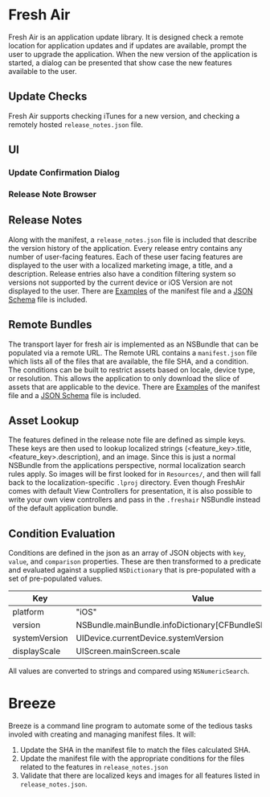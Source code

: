 # Fresh Air
Fresh Air is an application update library. It is designed check a remote location for application updates and if updates are available, prompt the user to upgrade the application. When the new version of the application is started, a dialog can be presented that show case the new features available to the user.

## Update Checks
Fresh Air supports checking iTunes for a new version, and checking a remotely hosted `release_notes.json` file.

## UI


### Update Confirmation Dialog
### Release Note Browser


## Release Notes
Along with the manifest, a `release_notes.json` file is included that describe the version history of the application. Every release entry contains any number of user-facing features. Each of these user facing features are displayed to the user with a localized marketing image, a title, and a description. Release entries also have a condition filtering system so versions  not supported by the current device or iOS Version are not displayed to the user. There are [Examples](Schema/Examples/TestFeature.freshair/release_notes.json) of the manifest file and a [JSON Schema](Schema/release_notes_schema.json) file is included.

## Remote Bundles
The transport layer for fresh air is implemented as an NSBundle that can be populated via a remote URL. The Remote URL contains a `manifest.json` file which lists all of the files that are available, the file SHA, and a condition. The conditions can be built to restrict assets based on locale, device type, or resolution. This allows the application to only download the slice of assets that are applicable to the device. There are [Examples](Schema/Examples/TestEmbeddedManifest.freshair/manifest.json) of the manifest file and a [JSON Schema](Schema/manifest_schema.json) file is included.

## Asset Lookup
The features defined in the release note file are defined as simple keys. These keys are then used to lookup localized strings (<feature_key>.title, <feature_key>.description), and an image. Since this is just a normal NSBundle from the applications perspective, normal localization search rules apply. So images will be first looked for in `Resources/`, and then will fall back to the localization-specific `.lproj` directory. Even though FreshAir comes with default View Controllers for presentation, it is also possible to write your own view controllers and pass in the `.freshair` NSBundle instead of the default application bundle.

## Condition Evaluation
Conditions are defined in the json as an array of JSON objects with `key`, `value`, and `comparison` properties. These are then transformed to a predicate and evaluated against a supplied `NSDictionary` that is pre-populated with a set of pre-populated values. 

|Key          | Value                                                         |
|-------------|---------------------------------------------------------------|
|platform     | "iOS"                                                         |
|version      | NSBundle.mainBundle.infoDictionary[CFBundleShortVersionString]|
|systemVersion| UIDevice.currentDevice.systemVersion                          |
|displayScale | UIScreen.mainScreen.scale                                     |

All values are converted to strings and compared using `NSNumericSearch`.


# Breeze
Breeze is a command line program to automate some of the tedious tasks involed with creating and managing manifest files. It will:

1. Update the SHA in the manifest file to match the files calculated SHA.
2. Update the manifest file with the appropriate conditions for the files related to the features in `release_notes.json`
3. Validate that there are localized keys and images for all features listed in `release_notes.json`.

